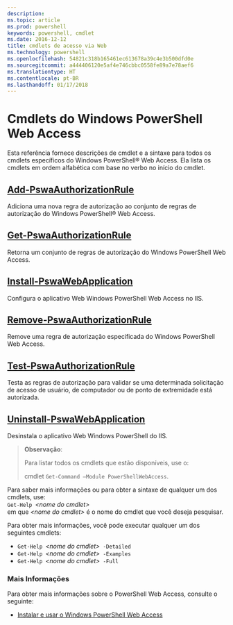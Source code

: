 ```yaml
---
description: 
ms.topic: article
ms.prod: powershell
keywords: powershell, cmdlet
ms.date: 2016-12-12
title: cmdlets de acesso via Web
ms.technology: powershell
ms.openlocfilehash: 54821c318b165461ec613678a39c4e3b500dfd0e
ms.sourcegitcommit: a444406120e5af4e746cbbc0558fe89a7e78aef6
ms.translationtype: HT
ms.contentlocale: pt-BR
ms.lasthandoff: 01/17/2018
---
```

# <a name="windows-powershell-web-access-cmdlets"></a>Cmdlets do Windows PowerShell Web Access

Esta referência fornece descrições de cmdlet e a sintaxe para todos os cmdlets específicos do Windows PowerShell® Web Access. Ela lista os cmdlets em ordem alfabética com base no verbo no início do cmdlet.

## <a name="add-pswaauthorizationruleadd-pswaauthorizationrulemd"></a>[Add-PswaAuthorizationRule](add-pswaauthorizationrule.md)

Adiciona uma nova regra de autorização ao conjunto de regras de autorização do Windows PowerShell® Web Access.

## <a name="get-pswaauthorizationruleget-pswaauthorizationrulemd"></a>[Get-PswaAuthorizationRule](get-pswaauthorizationrule.md)

Retorna um conjunto de regras de autorização do Windows PowerShell Web Access.

## <a name="install-pswawebapplicationinstall-pswawebapplicationmd"></a>[Install-PswaWebApplication](install-pswawebapplication.md)

Configura o aplicativo Web Windows PowerShell Web Access no IIS.

## <a name="remove-pswaauthorizationruleremove-pswaauthorizationrulemd"></a>[Remove-PswaAuthorizationRule](remove-pswaauthorizationrule.md)

Remove uma regra de autorização especificada do Windows PowerShell Web Access.

## <a name="test-pswaauthorizationruletest-pswaauthorizationrulemd"></a>[Test-PswaAuthorizationRule](test-pswaauthorizationrule.md)

Testa as regras de autorização para validar se uma determinada solicitação de acesso de usuário, de computador ou de ponto de extremidade está autorizada.

## <a name="uninstall-pswawebapplicationuninstall-pswawebapplicationmd"></a>[Uninstall-PswaWebApplication](uninstall-pswawebapplication.md)

Desinstala o aplicativo Web Windows PowerShell do IIS.

>**Observação**:
>
>Para listar todos os cmdlets que estão disponíveis, use o:
>
> cmdlet `Get-Command –Module PowerShellWebAccess`.

Para saber mais informações ou para obter a sintaxe de qualquer um dos cmdlets, use:  
`Get-Help `*&lt;nome do cmdlet&gt;*  
em que *&lt;nome do cmdlet&gt;* é o nome do cmdlet que você deseja pesquisar.

Para obter mais informações, você pode executar qualquer um dos seguintes cmdlets:

- `Get-Help `*&lt;nome do cmdlet&gt;*` -Detailed`
- `Get-Help `*&lt;nome do cmdlet&gt;*` -Examples`
- `Get-Help `*&lt;nome do cmdlet&gt;*` -Full`

### <a name="more-information"></a>Mais Informações

Para obter mais informações sobre o PowerShell Web Access, consulte o seguinte:

- [Instalar e usar o Windows PowerShell Web Access](../install-and-use-windows-powershell-web-access.md)

